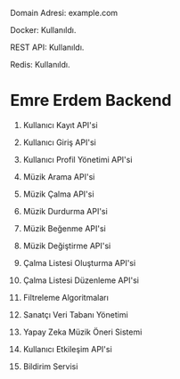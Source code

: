 Domain Adresi: example.com

Docker: Kullanıldı.

REST API: Kullanıldı.

Redis: Kullanıldı.



# Emre Erdem Backend #
1. Kullanıcı Kayıt API'si
2. Kullanıcı Giriş API'si
3. Kullanıcı Profil Yönetimi API'si
4. Müzik Arama API'si
5. Müzik Çalma API'si
6. Müzik Durdurma API'si
7. Müzik Beğenme API'si
8. Müzik Değiştirme API'si
9. Çalma Listesi Oluşturma API'si

10. Çalma Listesi Düzenleme API'si
11. Filtreleme Algoritmaları
12. Sanatçı Veri Tabanı Yönetimi
13. Yapay Zeka Müzik Öneri Sistemi
14. Kullanıcı Etkileşim API'si
15. Bildirim Servisi
